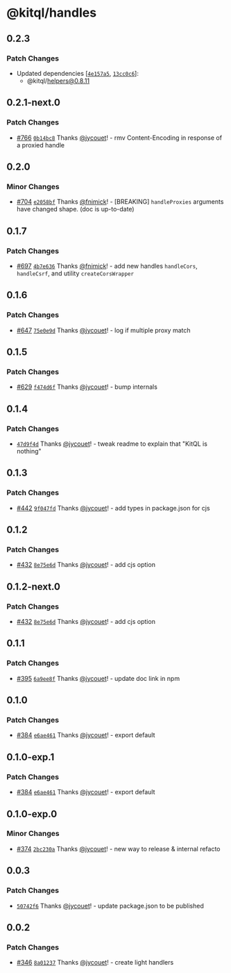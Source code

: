 # @kitql/handles

## 0.2.3

### Patch Changes

- Updated dependencies
  [[`4e157a5`](https://github.com/jycouet/kitql/commit/4e157a5b4fc057054b5c014d022839f99a59a311),
  [`13cc0c6`](https://github.com/jycouet/kitql/commit/13cc0c609ade1aa6e094bb98c666e8ee6ae894bb)]:
  - @kitql/helpers@0.8.11

## 0.2.1-next.0

### Patch Changes

- [#766](https://github.com/jycouet/kitql/pull/766)
  [`0b14bc8`](https://github.com/jycouet/kitql/commit/0b14bc87e67f88c9b016f3cc8124203c697690f2)
  Thanks [@jycouet](https://github.com/jycouet)! - rmv Content-Encoding in response of a proxied
  handle

## 0.2.0

### Minor Changes

- [#704](https://github.com/jycouet/kitql/pull/704)
  [`e2058bf`](https://github.com/jycouet/kitql/commit/e2058bf02531ef04719ef167f88cde9e7a1f3a4d)
  Thanks [@fnimick](https://github.com/fnimick)! - [BREAKING] `handleProxies` arguments have changed
  shape. (doc is up-to-date)

## 0.1.7

### Patch Changes

- [#697](https://github.com/jycouet/kitql/pull/697)
  [`4b7e636`](https://github.com/jycouet/kitql/commit/4b7e63689540f874ae8f284f380e03fa6ca82863)
  Thanks [@fnimick](https://github.com/fnimick)! - add new handles `handleCors`, `handleCsrf`, and
  utility `createCorsWrapper`

## 0.1.6

### Patch Changes

- [#647](https://github.com/jycouet/kitql/pull/647)
  [`75e0e9d`](https://github.com/jycouet/kitql/commit/75e0e9d7d50ae4c42c69a3321b681cf95076fe3c)
  Thanks [@jycouet](https://github.com/jycouet)! - log if multiple proxy match

## 0.1.5

### Patch Changes

- [#629](https://github.com/jycouet/kitql/pull/629)
  [`f474d6f`](https://github.com/jycouet/kitql/commit/f474d6f7b4a1aefefb5eed9dce98bec226ea0310)
  Thanks [@jycouet](https://github.com/jycouet)! - bump internals

## 0.1.4

### Patch Changes

- [`47d9f4d`](https://github.com/jycouet/kitql/commit/47d9f4d80d8f57556ace922b73d3a771d2e09e1c)
  Thanks [@jycouet](https://github.com/jycouet)! - tweak readme to explain that "KitQL is nothing"

## 0.1.3

### Patch Changes

- [#442](https://github.com/jycouet/kitql/pull/442)
  [`9f047fd`](https://github.com/jycouet/kitql/commit/9f047fdb99073cd1d1b2f02727330759b1dc25df)
  Thanks [@jycouet](https://github.com/jycouet)! - add types in package.json for cjs

## 0.1.2

### Patch Changes

- [#432](https://github.com/jycouet/kitql/pull/432)
  [`8e75e6d`](https://github.com/jycouet/kitql/commit/8e75e6d8f649e183d96577ed0280a9960ec13c0c)
  Thanks [@jycouet](https://github.com/jycouet)! - add cjs option

## 0.1.2-next.0

### Patch Changes

- [#432](https://github.com/jycouet/kitql/pull/432)
  [`8e75e6d`](https://github.com/jycouet/kitql/commit/8e75e6d8f649e183d96577ed0280a9960ec13c0c)
  Thanks [@jycouet](https://github.com/jycouet)! - add cjs option

## 0.1.1

### Patch Changes

- [#395](https://github.com/jycouet/kitql/pull/395)
  [`6a9ee8f`](https://github.com/jycouet/kitql/commit/6a9ee8f272ae3c7bea955fed36765373c18c5856)
  Thanks [@jycouet](https://github.com/jycouet)! - update doc link in npm

## 0.1.0

### Patch Changes

- [#384](https://github.com/jycouet/kitql/pull/384)
  [`e6ae461`](https://github.com/jycouet/kitql/commit/e6ae4610268c403c0526ec73bd91961f8dd819ea)
  Thanks [@jycouet](https://github.com/jycouet)! - export default

## 0.1.0-exp.1

### Patch Changes

- [#384](https://github.com/jycouet/kitql/pull/384)
  [`e6ae461`](https://github.com/jycouet/kitql/commit/e6ae4610268c403c0526ec73bd91961f8dd819ea)
  Thanks [@jycouet](https://github.com/jycouet)! - export default

## 0.1.0-exp.0

### Minor Changes

- [#374](https://github.com/jycouet/kitql/pull/374)
  [`2bc230a`](https://github.com/jycouet/kitql/commit/2bc230ab57566ab480fd1d945197f4ca86f091b0)
  Thanks [@jycouet](https://github.com/jycouet)! - new way to release & internal refacto

## 0.0.3

### Patch Changes

- [`50742f6`](https://github.com/jycouet/kitql/commit/50742f665886959d693111125e49944cc51be565)
  Thanks [@jycouet](https://github.com/jycouet)! - update package.json to be published

## 0.0.2

### Patch Changes

- [#346](https://github.com/jycouet/kitql/pull/346)
  [`8a01237`](https://github.com/jycouet/kitql/commit/8a01237e5d0ea5edb52e79b72296e887accd53d4)
  Thanks [@jycouet](https://github.com/jycouet)! - create light handlers
